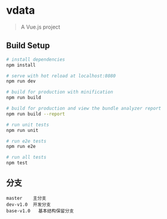 # vdata

> A Vue.js project

## Build Setup

``` bash
# install dependencies
npm install

# serve with hot reload at localhost:8080
npm run dev

# build for production with minification
npm run build

# build for production and view the bundle analyzer report
npm run build --report

# run unit tests
npm run unit

# run e2e tests
npm run e2e

# run all tests
npm test
```

## 分支

``` branch
master    主分支
dev-v1.0  开发分支
base-v1.0   基本结构保留分支
```
